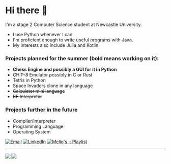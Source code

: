 # Hi there 👋

I'm a stage 2 Computer Science student at Newcastle University.

- I use Python whenever I can. 
- I'm proficient enough to write useful programs with Java.
- My interests also include Julia and Kotlin.

### Projects planned for the summer (bold means working on it):
- **Chess Engine and possibly a GUI for it in Python**
- CHIP-8 Emulator possibly in C or Rust
- Tetris in Python
- Space Invaders clone in any language
- ~~Calculator mini language~~
- ~~BF Interpreter~~

### Projects further in the future
- Compiler/Interpreter
- Programming Language
- Operating System

[![Email](https://img.shields.io/badge/Email-Contact-red?style=for-the-badge&logo=gmail)](mailto:ljllacuna5@gmail.com)
[![LinkedIn](https://img.shields.io/badge/LinkedIn-0077B5?style=for-the-badge&logo=linkedin&logoColor=white)](https://www.linkedin.com/in/lesther-llacuna/)
[![Melio's :: Playlist](https://img.shields.io/badge/Spotify-Melio's%20%3A%3A%20Playlist-green?style=for-the-badge&logo=spotify)](https://open.spotify.com/playlist/1Zsp79YdKbeY6YgG7t6IYH)


<hr>

<img align="left" src="https://github-readme-stats.vercel.app/api?username=lestherll&show_icons=true&theme=gruvbox&hide_border=true"/>

<img align="left" src="https://github-readme-stats.vercel.app/api/top-langs/?username=lestherll&layout=compact&card_width=250&hide_border=true&theme=gruvbox&hide=dhall,html"/>
